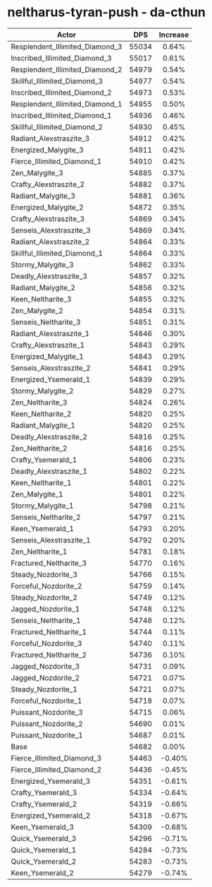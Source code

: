 # neltharus-tyran-push - da-cthun
| Actor | DPS | Increase |
|---|:---:|:---:|
|Resplendent_Illimited_Diamond_3|55034|0.64%|
|Inscribed_Illimited_Diamond_3|55017|0.61%|
|Resplendent_Illimited_Diamond_2|54979|0.54%|
|Skillful_Illimited_Diamond_3|54977|0.54%|
|Inscribed_Illimited_Diamond_2|54973|0.53%|
|Resplendent_Illimited_Diamond_1|54955|0.50%|
|Inscribed_Illimited_Diamond_1|54936|0.46%|
|Skillful_Illimited_Diamond_2|54930|0.45%|
|Radiant_Alexstraszite_3|54912|0.42%|
|Energized_Malygite_3|54911|0.42%|
|Fierce_Illimited_Diamond_1|54910|0.42%|
|Zen_Malygite_3|54885|0.37%|
|Crafty_Alexstraszite_2|54882|0.37%|
|Radiant_Malygite_3|54881|0.36%|
|Energized_Malygite_2|54872|0.35%|
|Crafty_Alexstraszite_3|54869|0.34%|
|Senseis_Alexstraszite_3|54869|0.34%|
|Radiant_Alexstraszite_2|54864|0.33%|
|Skillful_Illimited_Diamond_1|54864|0.33%|
|Stormy_Malygite_3|54862|0.33%|
|Deadly_Alexstraszite_3|54857|0.32%|
|Radiant_Malygite_2|54856|0.32%|
|Keen_Neltharite_3|54855|0.32%|
|Zen_Malygite_2|54854|0.31%|
|Senseis_Neltharite_3|54851|0.31%|
|Radiant_Alexstraszite_1|54846|0.30%|
|Crafty_Alexstraszite_1|54843|0.29%|
|Energized_Malygite_1|54843|0.29%|
|Senseis_Alexstraszite_2|54841|0.29%|
|Energized_Ysemerald_1|54839|0.29%|
|Stormy_Malygite_2|54829|0.27%|
|Zen_Neltharite_3|54824|0.26%|
|Keen_Neltharite_2|54820|0.25%|
|Radiant_Malygite_1|54820|0.25%|
|Deadly_Alexstraszite_2|54816|0.25%|
|Zen_Neltharite_2|54816|0.25%|
|Crafty_Ysemerald_1|54806|0.23%|
|Deadly_Alexstraszite_1|54802|0.22%|
|Keen_Neltharite_1|54801|0.22%|
|Zen_Malygite_1|54801|0.22%|
|Stormy_Malygite_1|54798|0.21%|
|Senseis_Neltharite_2|54797|0.21%|
|Keen_Ysemerald_1|54793|0.20%|
|Senseis_Alexstraszite_1|54792|0.20%|
|Zen_Neltharite_1|54781|0.18%|
|Fractured_Neltharite_3|54770|0.16%|
|Steady_Nozdorite_3|54766|0.15%|
|Forceful_Nozdorite_2|54759|0.14%|
|Steady_Nozdorite_2|54749|0.12%|
|Jagged_Nozdorite_1|54748|0.12%|
|Senseis_Neltharite_1|54748|0.12%|
|Fractured_Neltharite_1|54744|0.11%|
|Forceful_Nozdorite_3|54740|0.11%|
|Fractured_Neltharite_2|54736|0.10%|
|Jagged_Nozdorite_3|54731|0.09%|
|Jagged_Nozdorite_2|54721|0.07%|
|Steady_Nozdorite_1|54721|0.07%|
|Forceful_Nozdorite_1|54718|0.07%|
|Puissant_Nozdorite_3|54715|0.06%|
|Puissant_Nozdorite_2|54690|0.01%|
|Puissant_Nozdorite_1|54687|0.01%|
|Base|54682|0.00%|
|Fierce_Illimited_Diamond_3|54463|-0.40%|
|Fierce_Illimited_Diamond_2|54436|-0.45%|
|Energized_Ysemerald_3|54351|-0.61%|
|Crafty_Ysemerald_3|54334|-0.64%|
|Crafty_Ysemerald_2|54319|-0.66%|
|Energized_Ysemerald_2|54318|-0.67%|
|Keen_Ysemerald_3|54309|-0.68%|
|Quick_Ysemerald_3|54296|-0.71%|
|Quick_Ysemerald_1|54284|-0.73%|
|Quick_Ysemerald_2|54283|-0.73%|
|Keen_Ysemerald_2|54279|-0.74%|

